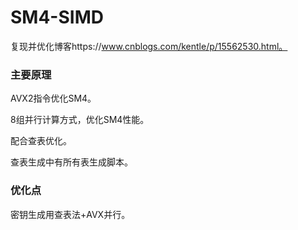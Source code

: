 # SM4-SIMD

复现并优化博客https://www.cnblogs.com/kentle/p/15562530.html。

### 主要原理

AVX2指令优化SM4。

8组并行计算方式，优化SM4性能。

配合查表优化。

查表生成中有所有表生成脚本。

### 优化点

密钥生成用查表法+AVX并行。

